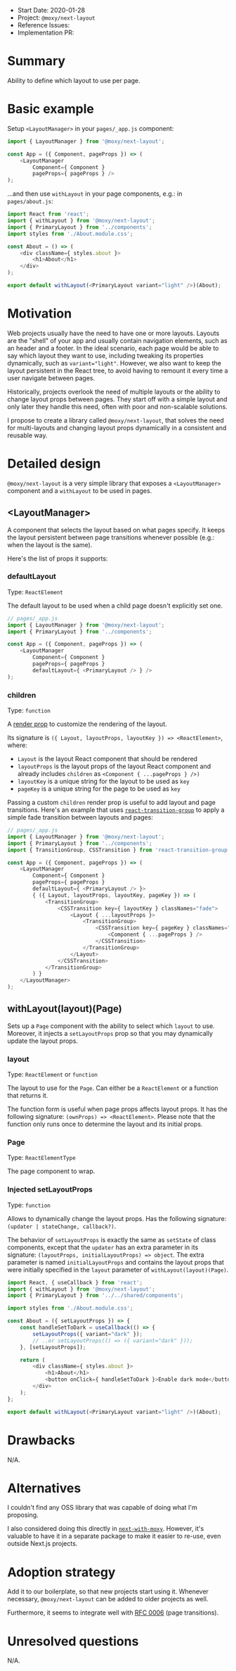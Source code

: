 - Start Date: 2020-01-28
- Project: `@moxy/next-layout`
- Reference Issues:
- Implementation PR:

# Summary

Ability to define which layout to use per page.

# Basic example

Setup `<LayoutManager>` in your `pages/_app.js` component:

```js
import { LayoutManager } from '@moxy/next-layout';

const App = ({ Component, pageProps }) => (
    <LayoutManager
        Component={ Component }
        pageProps={ pageProps } />
);
```

...and then use `withLayout` in your page components, e.g.: in `pages/about.js`:

```js
import React from 'react';
import { withLayout } from '@moxy/next-layout';
import { PrimaryLayout } from '../components';
import styles from './About.module.css';

const About = () => (
    <div className={ styles.about }>
        <h1>About</h1>
    </div>
);

export default withLayout(<PrimaryLayout variant="light" />)(About);
```

# Motivation

Web projects usually have the need to have one or more layouts. Layouts are the "shell" of your app and usually contain navigation elements, such as an header and a footer. In the ideal scenario, each page would be able to say which layout they want to use, including tweaking its properties dynamically, such as `variant="light"`. However, we also want to keep the layout persistent in the React tree, to avoid having to remount it every time a user navigate between pages.

Historically, projects overlook the need of multiple layouts or the ability to change layout props between pages. They start off with a simple layout and only later they handle this need, often with poor and non-scalable solutions.

I propose to create a library called `@moxy/next-layout`, that solves the need for multi-layouts and changing layout props dynamically in a consistent and reusable way.

# Detailed design

`@moxy/next-layout` is a very simple library that exposes a `<LayoutManager>` component and a `withLayout` to be used in pages.

## &lt;LayoutManager&gt;

A component that selects the layout based on what pages specify. It keeps the layout persistent between page transitions whenever possible (e.g.: when the layout is the same).

Here's the list of props it supports:

### defaultLayout

Type: `ReactElement`

The default layout to be used when a child page doesn't explicitly set one.

```js
// pages/_app.js
import { LayoutManager } from '@moxy/next-layout';
import { PrimaryLayout } from '../components';

const App = ({ Component, pageProps }) => (
    <LayoutManager
        Component={ Component }
        pageProps={ pageProps }
        defaultLayout={ <PrimaryLayout /> } />
);
```

### children

Type: `function`

A [render prop](https://reactjs.org/docs/render-props.html) to customize the rendering of the layout.

Its signature is `({ Layout, layoutProps, layoutKey }) => <ReactElement>`, where:

- `Layout` is the layout React component that should be rendered
- `layoutProps` is the layout props of the layout React component and already includes `children` as `<Component { ...pageProps } />)`
- `layoutKey` is a unique string for the layout to be used as `key`
- `pageKey` is a unique string for the page to be used as `key`

Passing a custom `children` render prop is useful to add layout and page transitions. Here's an example that uses [`react-transition-group`](https://reactcommunity.org/react-transition-group/) to apply a simple fade transition between layouts and pages:

```js
// pages/_app.js
import { LayoutManager } from '@moxy/next-layout';
import { PrimaryLayout } from '../components';
import { TransitionGroup, CSSTransition } from 'react-transition-group';

const App = ({ Component, pageProps }) => (
    <LayoutManager
        Component={ Component }
        pageProps={ pageProps }
        defaultLayout={ <PrimaryLayout /> }>
        { ({ Layout, layoutProps, layoutKey, pageKey }) => (
            <TransitionGroup>
                <CSSTransition key={ layoutKey } classNames="fade">
                    <Layout { ...layoutProps }>
                        <TransitionGroup>
                            <CSSTransition key={ pageKey } classNames="fade">
                                <Component { ...pageProps } />
                            </CSSTransition>
                        </TransitionGroup>
                    </Layout>
                </CSSTransition>
            </TransitionGroup>
        ) }
    </LayoutManager>
);
```

## withLayout(layout)(Page)

Sets up a `Page` component with the ability to select which `layout` to use. Moreover, it injects a `setLayoutProps` prop so that you may dynamically update the layout props.

### layout

Type: `ReactElement` or `function`

The layout to use for the `Page`. Can either be a `ReactElement` or a function that returns it.

The function form is useful when page props affects layout props. It has the following signature: `(ownProps) => <ReactElement>`. Please note that the function only runs once to determine the layout and its initial props.

### Page

Type: `ReactElementType`

The page component to wrap.

### Injected setLayoutProps

Type: `function`

Allows to dynamically change the layout props. Has the following signature: `(updater | stateChange, callback?)`.

The behavior of `setLayoutProps` is exactly the same as `setState` of class components, except that the `updater` has an extra parameter in its signature: `(layoutProps, initialLayoutProps) => object`. The extra parameter is named `initialLayoutProps` and contains the layout props that were initially specified in the `layout` parameter of `withLayout(layout)(Page)`.

```js
import React, { useCallback } from 'react';
import { withLayout } from '@moxy/next-layout';
import { PrimaryLayout } from '../../shared/components';

import styles from './About.module.css';

const About = ({ setLayoutProps }) => {
    const handleSetToDark = useCallback(() => {
        setLayoutProps({ variant="dark" });
        // ..or setLayoutProps(() => ({ variant="dark" }));
    }, [setLayoutProps]);

    return (
        <div className={ styles.about }>
            <h1>About</h1>
            <button onClick={ handleSetToDark }>Enable dark mode</button>
        </div>
    );
};

export default withLayout(<PrimaryLayout variant="light" />)(About);
```

# Drawbacks

N/A.

# Alternatives

I couldn't find any OSS library that was capable of doing what I'm proposing.

I also considered doing this directly in [`next-with-moxy`](https://github.com/moxystudio/next-with-moxy). However, it's valuable to have it in a separate package to make it easier to re-use, even outside Next.js projects.

# Adoption strategy

Add it to our boilerplate, so that new projects start using it. Whenever necessary, `@moxy/next-layout` can be added to older projects as well.

Furthermore, it seems to integrate well with [RFC 0006](https://github.com/moxystudio/rfcs-oss/pull/6) (page transitions).

# Unresolved questions

N/A.
